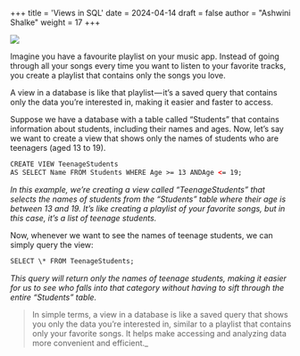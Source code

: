 +++
title = 'Views in SQL'
date = 2024-04-14
draft = false
author = "Ashwini Shalke"
weight = 17
+++


![](https://cdn-images-1.medium.com/max/2400/1*OE_zkDzyO_E0penaJO3esw.png)

Imagine you have a favourite playlist on your music app. Instead of going through all your songs every time you want to listen to your favorite tracks, you create a playlist that contains only the songs you love.

A view in a database is like that playlist — it’s a saved query that contains only the data you’re interested in, making it easier and faster to access.

Suppose we have a database with a table called “Students” that contains information about students, including their names and ages. Now, let’s say we want to create a view that shows only the names of students who are teenagers (aged 13 to 19).

```html
CREATE VIEW TeenageStudents 
AS SELECT Name FROM Students WHERE Age >= 13 ANDAge <= 19;
```

_In this example, we’re creating a view called “TeenageStudents” that selects the names of students from the “Students” table where their age is between 13 and 19. It’s like creating a playlist of your favorite songs, but in this case, it’s a list of teenage students._

Now, whenever we want to see the names of teenage students, we can simply query the view:

```html
SELECT \* FROM TeenageStudents;
```

_This query will return only the names of teenage students, making it easier for us to see who falls into that category without having to sift through the entire “Students” table._


> In simple terms, a view in a database is like a saved query that shows you only the data you’re interested in, similar to a playlist that contains only your favorite songs. It helps make accessing and analyzing data more convenient and efficient._